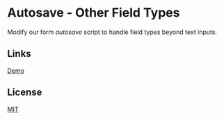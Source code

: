 # Autosave - Other Field Types

Modify our form *autosave* script to handle field types beyond text inputs.

## Links

[Demo](https://meterrill.github.io/vanilla-js-academy/51-autosave-other-field-types/)

## License
[MIT](https://choosealicense.com/licenses/mit/)
